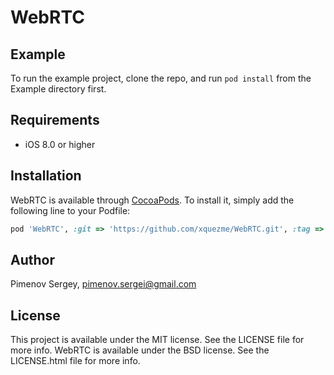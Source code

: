 # WebRTC

## Example

To run the example project, clone the repo, and run `pod install` from the Example directory first.

## Requirements

* iOS 8.0 or higher

## Installation

WebRTC is available through [CocoaPods](http://cocoapods.org). To install
it, simply add the following line to your Podfile:

```ruby
pod 'WebRTC', :git => 'https://github.com/xquezme/WebRTC.git', :tag => '54.14671-master'
```

## Author

Pimenov Sergey, pimenov.sergei@gmail.com

## License
This project is available under the MIT license. See the LICENSE file for more info.
WebRTC is available under the BSD license. See the LICENSE.html file for more info.
